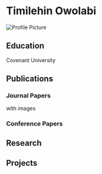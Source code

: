 # Timilehin Owolabi
![Profile Picture](https://github.com/iitimii.png)

## Education
Covenant University

## Publications 
### Journal Papers
with images
### Conference Papers

## Research

## Projects
